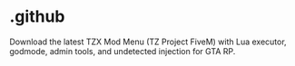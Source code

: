 # .github
Download the latest TZX Mod Menu (TZ Project FiveM) with Lua executor, godmode, admin tools, and undetected injection for GTA RP.
